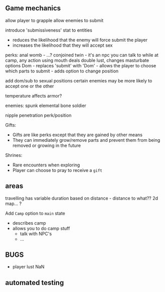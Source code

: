 ## Game mechanics

allow player to grapple
allow enemies to submit

introduce 'submissiveness' stat to entities
 - reduces the likelihood that the enemy will force submit the player
 - increases the likelihood that they will accept sex

perks:
anal womb - ...?
conjoined twin - it's an npc you can talk to while at camp, any action using mouth deals double lust, changes masturbate options
Dom - replaces 'submit' with 'Dom' - allows the player to choose which parts to submit
    - adds option to change position

add dom/sub to sexual positions
certain enemies may be more likely to accept one or the other

temperature affects armor?

enemies:
spunk elemental
bone soldier

nipple penetration perk/position

Gifts:
- Gifts are like perks except that they are gained by other means
- They can immediately grow/remove parts and prevent them from being removed or growing in the future

Shrines:
- Rare encounters when exploring
- Player can choose to pray to receive a `gift`


## areas

travelling has variable duration based on distance - distance to what?? 2d map... ?

Add `Camp` option to `main` state
- describes camp
- allows you to do camp stuff
  - talk with NPC's
  - ...


## BUGS
 - player lust NaN

## automated testing